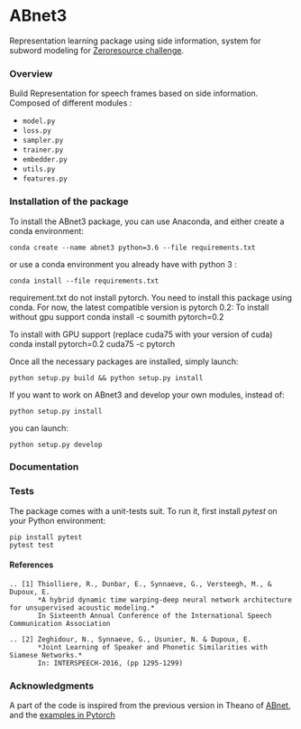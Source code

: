 # ABnet3

Representation learning package using side information, system for subword modeling for [Zeroresource challenge](http://sapience.dec.ens.fr/bootphon/2017/index.html).

### Overview

<!-- **Sense of Place** is a feeling or perception held by people about a location: some characteristics of a place can
be perceived at first sight, such as wealth or safety. Lately, there has been recent interest in predicting these
human judgments with computer vision techniques [Ordonez and Berg 2014].

The **CNN architecture with the NetVLAD** layer from [Arandjelović et al. 2016] significantly outperforms
non-learnt image representations as well as off-the-shelf CNN descriptors, and improves over the state-of-the-
art on challenging image retrieval benchmarks. The goal of this project is to transfer the CNN representation
learnt for Visual Place Recognition to predict human judgments of safety and wealth of locations. -->

Build Representation for speech frames based on side information. Composed of different modules :

* `model.py`
* `loss.py`
* `sampler.py`
* `trainer.py`
* `embedder.py`
* `utils.py`
* `features.py`

### Installation of the package

To install the ABnet3 package, you can use Anaconda, and either create a conda environment:

    conda create --name abnet3 python=3.6 --file requirements.txt

or use a conda environment you already have with python 3 :

    conda install --file requirements.txt

requirement.txt do not install pytorch. You need to install this package using conda. For now, the latest compatible version is pytorch 0.2:
To install without gpu support
    conda install -c soumith pytorch=0.2

To install with GPU support (replace cuda75 with your version of cuda)
    conda install  pytorch=0.2 cuda75 -c pytorch


Once all the necessary packages are installed, simply launch:

    python setup.py build && python setup.py install

If you want to work on ABnet3 and develop your own modules, instead of:

    python setup.py install

you can launch:

    python setup.py develop


### Documentation

### Tests

The package comes with a unit-tests suit. To run it, first install *pytest* on your Python environment:

    pip install pytest
    pytest test
#### References

    .. [1] Thiolliere, R., Dunbar, E., Synnaeve, G., Versteegh, M., & Dupoux, E.
           *A hybrid dynamic time warping-deep neural network architecture for unsupervised acoustic modeling.*
           In Sixteenth Annual Conference of the International Speech Communication Association

    .. [2] Zeghidour, N., Synnaeve, G., Usunier, N. & Dupoux, E.
           *Joint Learning of Speaker and Phonetic Similarities with Siamese Networks.*
           In: INTERSPEECH-2016, (pp 1295-1299)



### Acknowledgments
A part of the code is inspired from the previous version in Theano of  [ABnet](https://github.com/bootphon/abnet2), and the [examples in Pytorch](https://github.com/pytorch/examples)
